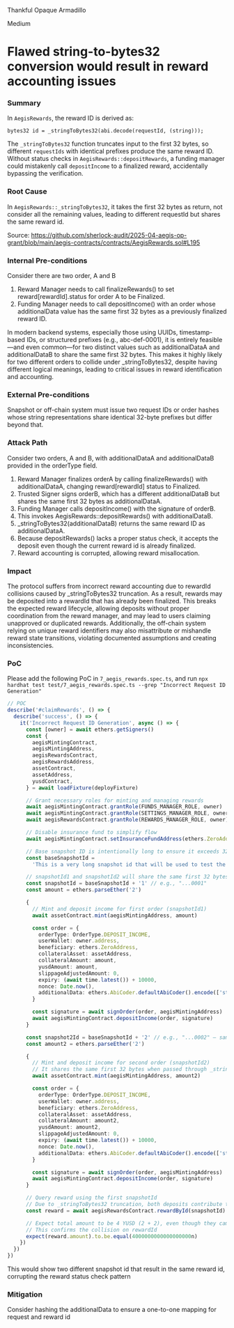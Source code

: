 Thankful Opaque Armadillo

Medium

# Flawed string-to-bytes32 conversion would result in reward accounting issues

### Summary

In `AegisRewards`, the reward ID is derived as:

`bytes32 id = _stringToBytes32(abi.decode(requestId, (string)));`

The `_stringToBytes32` function truncates input to the first 32 bytes, so different `requestIds` with identical prefixes produce the same reward ID. Without status checks in `AegisRewards::depositRewards`, a funding manager could mistakenly call `depositIncome` to a finalized reward, accidentally bypassing the verification.

### Root Cause

In `AegisRewards::_stringToBytes32`, it takes the first 32 bytes as return, not consider all the remaining values, leading to different requestId but shares the same reward id.

Source: https://github.com/sherlock-audit/2025-04-aegis-op-grant/blob/main/aegis-contracts/contracts/AegisRewards.sol#L195

### Internal Pre-conditions

Consider there are two order, A and B

1. Reward Manager needs to call finalizeRewards() to set reward[rewardId].status for order A to be Finalized.
2. Funding Manager needs to call depositIncome() with an order whose additionalData value has the same first 32 bytes as a previously finalized reward ID.

In modern backend systems, especially those using UUIDs, timestamp-based IDs, or structured prefixes (e.g., abc-def-0001), it is entirely feasible—and even common—for two distinct values such as additionalDataA and additionalDataB to share the same first 32 bytes. This makes it highly likely for two different orders to collide under _stringToBytes32, despite having different logical meanings, leading to critical issues in reward identification and accounting.

### External Pre-conditions

Snapshot or off-chain system must issue two request IDs or order hashes whose string representations share identical 32-byte prefixes but differ beyond that.

### Attack Path

Consider two orders, A and B, with additionalDataA and additionalDataB provided in the orderType field.

1. Reward Manager finalizes orderA by calling finalizeRewards() with additionalDataA, changing reward[rewardId] status to Finalized.
2. Trusted Signer signs orderB, which has a different additionalDataB but shares the same first 32 bytes as additionalDataA.
3. Funding Manager calls depositIncome() with the signature of orderB.
4. This invokes AegisRewards::depositRewards() with additionalDataB.
5. _stringToBytes32(additionalDataB) returns the same reward ID as additionalDataA.
6. Because depositRewards() lacks a proper status check, it accepts the deposit even though the current reward id is already finalized.
7. Reward accounting is corrupted, allowing reward misallocation.

### Impact

The protocol suffers from incorrect reward accounting due to rewardId collisions caused by _stringToBytes32 truncation. As a result, rewards may be deposited into a rewardId that has already been finalized. This breaks the expected reward lifecycle, allowing deposits without proper coordination from the reward manager, and may lead to users claiming unapproved or duplicated rewards. Additionally, the off-chain system relying on unique reward identifiers may also misattribute or mishandle reward state transitions, violating documented assumptions and creating inconsistencies.

### PoC

Please add the following PoC in `7_aegis_rewards.spec.ts`, and run `npx hardhat test test/7_aegis_rewards.spec.ts --grep "Incorrect Request ID Generation"`

```ts
// POC
describe('#claimRewards', () => {
  describe('success', () => {
    it('Incorrect Request ID Generation', async () => {
      const [owner] = await ethers.getSigners()
      const {
        aegisMintingContract,
        aegisMintingAddress,
        aegisRewardsContract,
        aegisRewardsAddress,
        assetContract,
        assetAddress,
        yusdContract,
      } = await loadFixture(deployFixture)

      // Grant necessary roles for minting and managing rewards
      await aegisMintingContract.grantRole(FUNDS_MANAGER_ROLE, owner)
      await aegisMintingContract.grantRole(SETTINGS_MANAGER_ROLE, owner)
      await aegisRewardsContract.grantRole(REWARDS_MANAGER_ROLE, owner)

      // Disable insurance fund to simplify flow
      await aegisMintingContract.setInsuranceFundAddress(ethers.ZeroAddress)

      // Base snapshot ID is intentionally long to ensure it exceeds 32 bytes
      const baseSnapshotId =
        'This is a very long snapshot id that will be used to test the claimRewards function'

      // snapshotId1 and snapshotId2 will share the same first 32 bytes after ABI encoding
      const snapshotId = baseSnapshotId + '1' // e.g., "...0001"
      const amount = ethers.parseEther('2')

      {
        // Mint and deposit income for first order (snapshotId1)
        await assetContract.mint(aegisMintingAddress, amount)

        const order = {
          orderType: OrderType.DEPOSIT_INCOME,
          userWallet: owner.address,
          beneficiary: ethers.ZeroAddress,
          collateralAsset: assetAddress,
          collateralAmount: amount,
          yusdAmount: amount,
          slippageAdjustedAmount: 0,
          expiry: (await time.latest()) + 10000,
          nonce: Date.now(),
          additionalData: ethers.AbiCoder.defaultAbiCoder().encode(['string'], [snapshotId]), // long string
        }

        const signature = await signOrder(order, aegisMintingAddress)
        await aegisMintingContract.depositIncome(order, signature)
      }

      const snapshot2Id = baseSnapshotId + '2' // e.g., "...0002" — same 32-byte prefix
      const amount2 = ethers.parseEther('2')

      {
        // Mint and deposit income for second order (snapshotId2)
        // It shares the same first 32 bytes when passed through _stringToBytes32
        await assetContract.mint(aegisMintingAddress, amount2)

        const order = {
          orderType: OrderType.DEPOSIT_INCOME,
          userWallet: owner.address,
          beneficiary: ethers.ZeroAddress,
          collateralAsset: assetAddress,
          collateralAmount: amount2,
          yusdAmount: amount2,
          slippageAdjustedAmount: 0,
          expiry: (await time.latest()) + 10000,
          nonce: Date.now(),
          additionalData: ethers.AbiCoder.defaultAbiCoder().encode(['string'], [snapshot2Id]),
        }

        const signature = await signOrder(order, aegisMintingAddress)
        await aegisMintingContract.depositIncome(order, signature)
      }

      // Query reward using the first snapshotId
      // Due to _stringToBytes32 truncation, both deposits contribute to the same rewardId
      const reward = await aegisRewardsContract.rewardById(snapshotId)

      // Expect total amount to be 4 YUSD (2 + 2), even though they came from two distinct requests
      // This confirms the collision on rewardId
      expect(reward.amount).to.be.equal(4000000000000000000n)
    })
  })
})
```

This would show two different snapshot id that result in the same reward id, corrupting the reward status check pattern

### Mitigation

Consider hashing the additionalData to ensure a one-to-one mapping for request and reward id